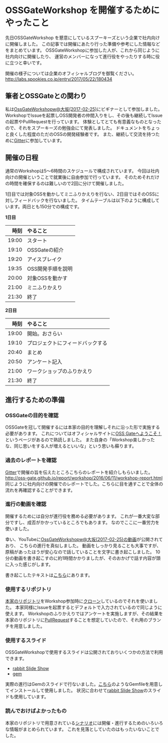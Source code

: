 # OSSGateWorkshop を開催するためにやったこと

先日OSSGateWorkshop を懇意にしているスプーキーズという企業で社内向けに開催しました。
この記事では開催にあたり行った準備や参考にした情報などをまとめています。
OSSGateWorkshopに参加した人が、これから同じように社内向けに開催したり、
運営のメンバーになって進行役をやったりする時に役に立つと幸いです。

開催の様子については企業のオフィシャルブログを御覧ください。
http://labs.spookies.co.jp/entry/2017/05/22/180434


## 筆者とOSSGateとの関わり

私は[OssGateWorkshopw@大坂(2017-02-25)](https://oss-gate.doorkeeper.jp/events/58579)にビギナーとして参加しました。
WorkshopでIssueを起票しOSS開発者の仲間入りをし、その後も継続してIssueの起票やPullRequestを行っています。
体験としてとても有意義なものとなったので、それをスプーキーズの勉強会にて発表しました。
ドキュメントをちょっと良くした程度のただのOSSの開発経験者です。
また、継続して交流を持つために[Gitter](https://gitter.im/oss-gate/home/)に参加しています。

## 開催の日程

通常のWorkshopは5〜6時間のスケジュールで構成されています。
今回は社内向けの開催ということで就業後に自由参加で行っています。
そのためそれだけの時間を確保するのは難しいので2回に分けて開催しました。

1日目では対象OSSを動かしてミニふりかえりを行ない、2日目ではそのOSSに対しフィードバックを行ないました。
タイムテーブルは以下のように構成しています。両日とも150分での構成です。

**1日目**

時刻 | やること
-:|:-
19:00 | スタート
19:10 | OSSGateの紹介
19:20 | アイスブレイク
19:35 | OSS開発手順を説明
20:00 | 対象OSSを動かす
21:00 | ミニふりかえり
21:30 | 終了

**2日目**


時刻 | やること
-:|:-
19:00 | 開始。おさらい
19:10 | プロジェクトにフィードバックする
20:40 | まとめ
20:50 | アンケート記入
21:00 | ワークショップのふりかえり
21:30 | 終了


## 進行するための準備

### OSSGateの目的を確認

OSSGateを冠して開催するには本家の目的を理解しそれに沿った形で実施する必要があります。
これについてはオフィシャルサイトに[OSS Gateへようこそ！](http://oss-gate.github.io/announce/update/2015/12/17/welcome-to-oss-gate.html)というページがあるので熟読しました。
また自身の「Workshop楽しかったな、同じ思いをする人が増えるといいな」という思いも蘇ります。

### 過去のレポートを確認

[Gitter](https://gitter.im/oss-gate/home/)で開催の旨を伝えたところこちらのレポートを紹介しもらいました。
http://oss-gate.github.io/report/workshop/2016/06/11/workshop-report.html
同じように社内向けの開催でのレポートでした。こちらに目を通すことで全体の流れを再確認することができます。

### 進行の動画を確認

開催するためには自分が進行役を務める必要があります。
これが一番大変な部分ですし、成否がかかっているところでもあります。
なのでここに一番労力を使いました。

幸い、YouTubeに[OssGateWorkshopw@大坂(2017-02-25)の動画](https://www.youtube.com/channel/UCko4k40eSvs_dchzcLCsJ4A)が公開されており、
こちらの進行を真似しました。
動画をしっかり見ることも大事ですが、原稿があったほうが安心なので話していることを文字に書き起こしました。
10分の動画を書き起こすのに約1時間かかりましたが、そのおかげで話す内容が頭に入った感じがします。

書き起こしたテキストは[こちら](https://github.com/masayuki14/workshop/tree/preparing_workshop/docs)にあります。

### 使用するリポジトリ

[本家のリポジトリ](https://github.com/oss-gate/workshop)をWorkshop参加時に[クローン](https://github.com/masayuki14/workshop)しているのでそれを使いました。
本家同様にIssueを起票するとデフォルトで入力されているので同じように使えます。
Workshopのふりかえりではアンケートを実施しますが、その結果を本家のリポジトリに[PullRequest](https://github.com/oss-gate/workshop/pull/410)することを想定していたので、それ用のブランチを用意しました。

### 使用するスライド

OSSGateWorkshopで使用するスライドは公開されておりいくつかの方法で利用できます。

- [rabbit Slide Show](https://slide.rabbit-shocker.org/authors/oss-gate/introduction-japanese/)
- [gem](https://rubygems.org/profiles/oss-gate)

実際の進行はGemのスライドで行ないました。[こちら](https://github.com/masayuki14/workshop/issues/1#issuecomment-300375331)のようなGemfileを用意してインストールして使用しました。
状況に合わせて[rabbit Slide Show](https://slide.rabbit-shocker.org/authors/oss-gate/introduction-japanese/)のスライドも使用しています。

### 読んでおけばよかったもの

本家のリポジトリで用意されている[シナリオ](https://github.com/oss-gate/workshop/blob/master/tutorial/scenario.md)には開催・進行するためのいろいろな情報がまとめられています。
これを見落としていたのはもったいないことでした。



